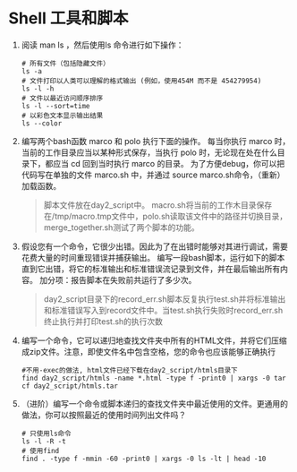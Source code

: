 # Shell 工具和脚本

1. 阅读 man ls ，然后使用ls 命令进行如下操作：

    ```shell
    # 所有文件（包括隐藏文件）
    ls -a
    # 文件打印以人类可以理解的格式输出 (例如，使用454M 而不是 454279954)
    ls -l -h
    # 文件以最近访问顺序排序
    ls -l --sort=time
    # 以彩色文本显示输出结果
    ls --color
    ```

2. 编写两个bash函数 marco 和 polo 执行下面的操作。 每当你执行 marco 时，当前的工作目录应当以某种形式保存，当执行 polo 时，无论现在处在什么目录下，都应当 cd 回到当时执行 marco 的目录。 为了方便debug，你可以把代码写在单独的文件 marco.sh 中，并通过 source marco.sh命令，（重新）加载函数。

    > 脚本文件放在day2_script中。
    > macro.sh将当前的工作木目录保存在/tmp/macro.tmp文件中，polo.sh读取该文件中的路径并切换目录，merge_together.sh测试了两个脚本的功能。

3. 假设您有一个命令，它很少出错。因此为了在出错时能够对其进行调试，需要花费大量的时间重现错误并捕获输出。 编写一段bash脚本，运行如下的脚本直到它出错，将它的标准输出和标准错误流记录到文件，并在最后输出所有内容。 加分项：报告脚本在失败前共运行了多少次。

    > day2_script目录下的record_err.sh脚本反复执行test.sh并将标准输出和标准错误写入到record文件中。当test.sh执行失败时record_err.sh终止执行并打印test.sh的执行次数

4. 编写一个命令，它可以递归地查找文件夹中所有的HTML文件，并将它们压缩成zip文件。注意，即使文件名中包含空格，您的命令也应该能够正确执行

    ```shell
    #不用-exec的做法, html文件已经下载在day2_script/htmls目录下
    find day2_script/htmls -name *.html -type f -print0 | xargs -0 tar cf day2_script/htmls.tar
    ```

5. （进阶）编写一个命令或脚本递归的查找文件夹中最近使用的文件。更通用的做法，你可以按照最近的使用时间列出文件吗？

    ```shell
    # 只使用ls命令
    ls -l -R -t
    # 使用find
    find . -type f -mmin -60 -print0 | xargs -0 ls -lt | head -10
    ```
